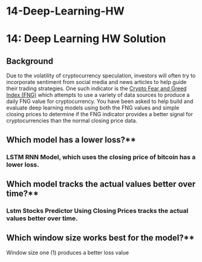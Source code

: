 # 14-Deep-Learning-HW
# 14: Deep Learning HW Solution

## Background 
Due to the volatility of cryptocurrency speculation, investors will often try to incorporate sentiment from social media and news articles to help guide their trading strategies. One such indicator is the [Crypto Fear and Greed Index (FNG)](https://alternative.me/crypto/fear-and-greed-index/) which attempts to use a variety of data sources to produce a daily FNG value for cryptocurrency. You have been asked to help build and evaluate deep learning models using both the FNG values and simple closing prices to determine if the FNG indicator provides a better signal for cryptocurrencies than the normal closing price data.



## Which model has a lower loss?**

### LSTM RNN Model, which uses the closing price of bitcoin has a lower loss.
## Which model tracks the actual values better over time?**

### Lstm Stocks Predictor Using Closing Prices tracks the actual values better over time.

## Which window size works best for the model?**

Window size one (1) produces a better loss value 
